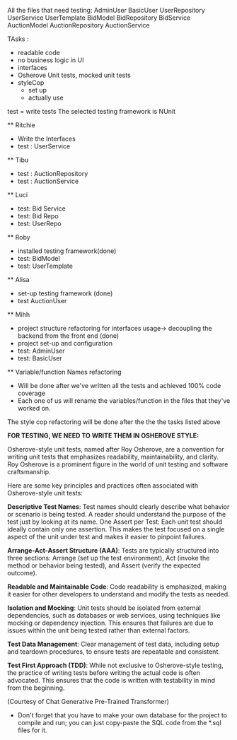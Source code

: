 
All the files that need testing: AdminUser BasicUser UserRepository UserService UserTemplate BidModel BidRepository BidService AuctionModel AuctionRepository AuctionService


TAsks :
- readable code 
- no business logic in UI
- interfaces
- Osherove Unit tests, mocked unit tests
- styleCop 
	- set up
	- actually use

test = write tests
The selected testing framework is NUnit

** Ritchie
- Write the Interfaces
- test : UserService

** Tibu
- test : AuctionRepository
- test : AuctionService

** Luci
- test: Bid Service
- test: Bid Repo
- test: UserRepo

** Roby
- installed testing framework(done)
- test: BidModel
- test: UserTemplate

** Alisa
- set-up testing framework (done)
- test AuctionUser

** Mihh
- project structure refactoring for interfaces usage-> decoupling the backend from the front end (done) 
- project set-up and configuration
- test: AdminUser
- test: BasicUser

** Variable/function Names refactoring 
- Will be done after we've written all the tests and achieved 100% code coverage
- Each one of us will rename the variables/function in the files that they've worked on.

The style cop refactoring will be done after the the the tasks listed above


__FOR TESTING, WE NEED TO WRITE THEM IN OSHEROVE STYLE:__

Osherove-style unit tests, named after Roy Osherove, are a convention for writing unit tests that emphasizes readability, maintainability, and clarity. Roy Osherove is a prominent figure in the world of unit testing and software craftsmanship.

Here are some key principles and practices often associated with Osherove-style unit tests:

**Descriptive Test Names**: Test names should clearly describe what behavior or scenario is being tested. A reader should understand the purpose of the test just by looking at its name.
One Assert per Test: Each unit test should ideally contain only one assertion. This makes the test focused on a single aspect of the unit under test and makes it easier to pinpoint failures.

**Arrange-Act-Assert Structure (AAA)**: Tests are typically structured into three sections: Arrange (set up the test environment), Act (invoke the method or behavior being tested), and Assert (verify the expected outcome).

**Readable and Maintainable Code**: Code readability is emphasized, making it easier for other developers to understand and modify the tests as needed.

**Isolation and Mocking**: Unit tests should be isolated from external dependencies, such as databases or web services, using techniques like mocking or dependency injection. This ensures that failures are due to issues within the unit being tested rather than external factors.

**Test Data Management**: Clear management of test data, including setup and teardown procedures, to ensure tests are repeatable and consistent.

**Test First Approach (TDD)**: While not exclusive to Osherove-style testing, the practice of writing tests before writing the actual code is often advocated. This ensures that the code is written with testability in mind from the beginning.

(Courtesy of Chat Generative Pre-Trained Transformer)

- Don't forget that you have to make your own database for the project to compile and run; you can just copy-paste the SQL code from the *.sql files for it.

